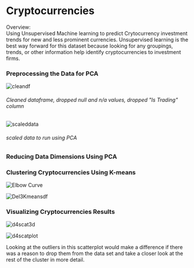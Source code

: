 # Cryptocurrencies

Overview:  
Using Unsupervised Machine learning to predict Crytocurrency investment trends for new and less prominent currencies.  Unsupervised learning is the best way forward for this dataset because  looking for any groupings, trends, or other information help identify cryptocurrencies to investment firms.

### Preprocessing the Data for PCA

![cleandf](https://user-images.githubusercontent.com/102183530/183299187-8c35b11f-23de-4bcb-884c-e809c787a88b.png)

###### Cleaned dataframe, dropped null and n/a values, dropped "Is Trading" column

![scaleddata](https://user-images.githubusercontent.com/102183530/183299282-adee0a47-1fb3-44d7-b5b9-d3725f3f71fc.png)

###### scaled data to run using PCA

### Reducing Data Dimensions Using PCA


### Clustering Cryptocurrencies Using K-means

![Elbow Curve](https://user-images.githubusercontent.com/102183530/183298890-14f4e6ea-d019-4fd0-9306-d73cb167b21d.png)

![Del3Kmeansdf](https://user-images.githubusercontent.com/102183530/183299026-85b0e8ab-cc8b-4ba9-8813-b475e06392ed.png)

### Visualizing Cryptocurrencies Results

![d4scat3d](https://user-images.githubusercontent.com/102183530/183299037-c2b172be-e658-4c02-abe6-1c3fe493ef12.png)

![d4scatplot](https://user-images.githubusercontent.com/102183530/183299061-c6fb2663-fd8c-44ea-aab6-81d11f42cec4.png)

Looking at the outliers in this scatterplot would make a difference if there was a reason to drop them from the data set and take a closer look at the rest of the cluster in more detail.

